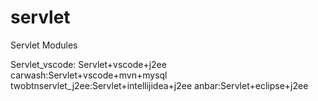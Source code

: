 # servlet
Servlet Modules

Servlet_vscode: Servlet+vscode+j2ee
carwash:Servlet+vscode+mvn+mysql
twobtnservlet_j2ee:Servlet+intellijidea+j2ee
anbar:Servlet+eclipse+j2ee